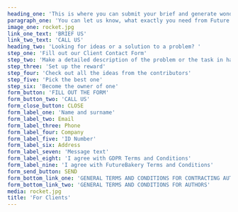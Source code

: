 ```yaml
---
heading_one: 'This is where you can submit your brief and generate wonderful ideas. We can provide additional services among others analysis of the ideas, creation of a strategy or plan of action. '
paragraph_one: 'You can let us know, what exactly you need from Future Bakers.'
image_one: rocket.jpg
link_one_text: 'BRIEF US'
link_two_text: 'CALL US'
heading_two: 'Looking for ideas or a solution to a problem? '
step_one: 'Fill out our Client Contact Form'
step_two: 'Make a detailed description of the problem or the task in hand (we can help you with this)'
step_three: 'Set up the reward'
step_four: 'Check out all the ideas from the contributors'
step_five: 'Pick the best one'
step_six: 'Become the owner of one'
form_button: 'FILL OUT THE FORM'
form_button_two: 'CALL US'
form_close_button: CLOSE
form_label_one: 'Name and surname'
form_label_two: Email
form_label_three: Phone
form_label_four: Company
form_label_five: 'ID Number'
form_label_six: Address
form_label_seven: 'Message text'
form_label_eight: 'I agree with GDPR Terms and Conditions'
form_label_nine: 'I agree with FutureBakery Terms and Conditions'
form_send_button: SEND
form_bottom_link_one: 'GENERAL TERMS AND CONDITIONS FOR CONTRACTING AUTHORITIES'
form_bottom_link_two: 'GENERAL TERMS AND CONDITIONS FOR AUTHORS'
media: rocket.jpg
title: 'For Clients'
---
```


